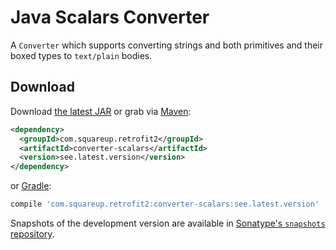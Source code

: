 Java Scalars Converter
======================

A `Converter` which supports converting strings and both primitives and their boxed types to
`text/plain` bodies.

Download
--------

Download [the latest JAR][1] or grab via [Maven][2]:
```xml
<dependency>
  <groupId>com.squareup.retrofit2</groupId>
  <artifactId>converter-scalars</artifactId>
  <version>see.latest.version</version>
</dependency>
```
or [Gradle][2]:
```groovy
compile 'com.squareup.retrofit2:converter-scalars:see.latest.version'
```

Snapshots of the development version are available in [Sonatype's `snapshots` repository][snap].

 [1]: https://search.maven.org/remote_content?g=com.squareup.retrofit2&a=converter-scalars&v=LATEST
 [2]: http://search.maven.org/#search%7Cga%7C1%7Ca%3A%22converter-scalars%22
 [snap]: https://oss.sonatype.org/content/repositories/snapshots/
